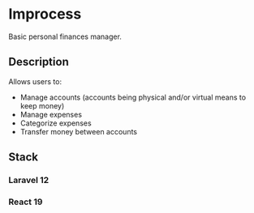 # Improcess

Basic personal finances manager.

## Description

Allows users to:

-   Manage accounts (accounts being physical and/or virtual means to keep money)
-   Manage expenses
-   Categorize expenses
-   Transfer money between accounts

## Stack

### Laravel 12

### React 19

